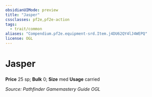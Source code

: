 ```yaml
---
obsidianUIMode: preview
title: "Jasper"
cssclasses: pf2e,pf2e-action
tags:
  - trait/common
aliases: "Compendium.pf2e.equipment-srd.Item.j4DU62QY4lJ4WEPQ"
license: OGL
---
```

# Jasper

### 


**Price** 25 sp; 
**Bulk** 0; **Size** med
**Usage** carried



*Source: Pathfinder Gamemastery Guide*
*OGL*